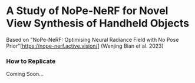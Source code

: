 # A Study of NoPe-NeRF for Novel View Synthesis of Handheld Objects

Based on "NoPe-NeRF: Optimising Neural Radiance Field with No Pose Prior"[https://nope-nerf.active.vision/] (Wenjing Bian et al. 2023)

### How to Replicate
Coming Soon...
